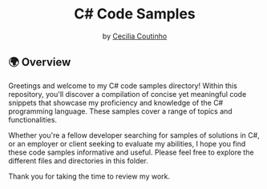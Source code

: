 ﻿<h1 align="center">C# Code Samples</h1>

<p align = center>
by <a href="https://github.com/Cecilia-Coutinho">Cecilia Coutinho</a>
</p>

<h2>🌍 Overview</h2>

<p>
Greetings and welcome to my C# code samples directory! Within this repository, you'll discover a compilation of concise yet meaningful code snippets that showcase my proficiency and knowledge of the C# programming language. These samples cover a range of topics and functionalities.</p>

<p>Whether you're a fellow developer searching for samples of solutions in C#, or an employer or client seeking to evaluate my abilities, I hope you find these code samples informative and useful. Please feel free to explore the different files and directories in this folder.</p>

<p>Thank you for taking the time to review my work.</p>

